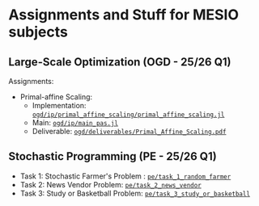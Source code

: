 # Assignments and Stuff for MESIO subjects

## Large-Scale Optimization (OGD - 25/26 Q1)

Assignments:

- Primal-affine Scaling: 
    - Implementation: [`ogd/ip/primal_affine_scaling/primal_affine_scaling.jl`](./ogd/ip/primal_affine_scaling/primal_affine_scaling.jl)
    - Main: [`ogd/ip/main_pas.jl`](./ogd/ip/main_pas.jl)
    - Deliverable: [`ogd/deliverables/Primal_Affine_Scaling.pdf`](./ogd/deliverables/Primal_Affine_Scaling.pdf)
    
## Stochastic Programming (PE - 25/26 Q1)

- Task 1: Stochastic Farmer's Problem : [`pe/task_1_random_farmer`](./pe/task_1_random_farmer)
- Task 2: News Vendor Problem: [`pe/task_2_news_vendor`](./pe/task_2_news_vendor)
- Task 3: Study or Basketball Problem: [`pe/task_3_study_or_basketball`](./pe/task_3_study_or_basketball)
